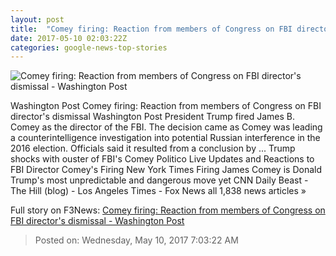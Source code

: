 ```yaml
---
layout: post
title:  "Comey firing: Reaction from members of Congress on FBI director's dismissal - Washington Post"
date: 2017-05-10 02:03:22Z
categories: google-news-top-stories
---
```


![Comey firing: Reaction from members of Congress on FBI director's dismissal - Washington Post](https://img.washingtonpost.com/rf/image_1484w/2010-2019/WashingtonPost/2016/02/25/National-Security/Images/05180289.jpg)

Washington Post Comey firing: Reaction from members of Congress on FBI director's dismissal Washington Post President Trump fired James B. Comey as the director of the FBI. The decision came as Comey was leading a counterintelligence investigation into potential Russian interference in the 2016 election. Officials said it resulted from a conclusion by ... Trump shocks with ouster of FBI's Comey Politico Live Updates and Reactions to FBI Director Comey's Firing New York Times Firing James Comey is Donald Trump's most unpredictable and dangerous move yet CNN Daily Beast - The Hill (blog) - Los Angeles Times - Fox News all 1,838 news articles »


Full story on F3News: [Comey firing: Reaction from members of Congress on FBI director's dismissal - Washington Post](http://www.f3nws.com/n/nfBFW)

> Posted on: Wednesday, May 10, 2017 7:03:22 AM
